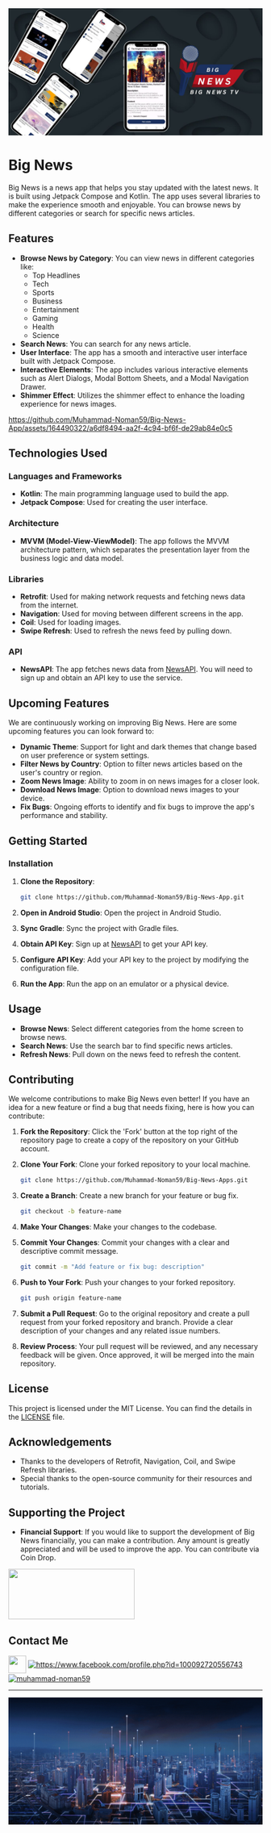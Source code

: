  <img alt="gfi" src="https://github.com/Muhammad-Noman59/Big-News-App/blob/master/GitHub-Big-News-Banner.jpg">


# Big News

Big News is a news app that helps you stay updated with the latest news. It is built using Jetpack Compose and Kotlin. The app uses several libraries to make the experience smooth and enjoyable. You can browse news by different categories or search for specific news articles.

## Features

- **Browse News by Category**: You can view news in different categories like:
  - Top Headlines
  - Tech
  - Sports
  - Business
  - Entertainment
  - Gaming
  - Health
  - Science
- **Search News**: You can search for any news article.
- **User Interface**: The app has a smooth and interactive user interface built with Jetpack Compose.
- **Interactive Elements**: The app includes various interactive elements such as Alert Dialogs, Modal Bottom Sheets, and a Modal Navigation Drawer.
- **Shimmer Effect**: Utilizes the shimmer effect to enhance the loading experience for news images.

  

https://github.com/Muhammad-Noman59/Big-News-App/assets/164490322/a6df8494-aa2f-4c94-bf6f-de29ab84e0c5



## Technologies Used

### Languages and Frameworks
- **Kotlin**: The main programming language used to build the app.
- **Jetpack Compose**: Used for creating the user interface.

### Architecture
- **MVVM (Model-View-ViewModel)**: The app follows the MVVM architecture pattern, which separates the presentation layer from the business logic and data model.

### Libraries
- **Retrofit**: Used for making network requests and fetching news data from the internet.
- **Navigation**: Used for moving between different screens in the app.
- **Coil**: Used for loading images.
- **Swipe Refresh**: Used to refresh the news feed by pulling down.

### API
- **NewsAPI**: The app fetches news data from [NewsAPI](https://newsapi.org/). You will need to sign up and obtain an API key to use the service.

## Upcoming Features

We are continuously working on improving Big News. Here are some upcoming features you can look forward to:

- **Dynamic Theme**: Support for light and dark themes that change based on user preference or system settings.
- **Filter News by Country**: Option to filter news articles based on the user's country or region.
- **Zoom News Image**: Ability to zoom in on news images for a closer look.
- **Download News Image**: Option to download news images to your device.
- **Fix Bugs**: Ongoing efforts to identify and fix bugs to improve the app's performance and stability.


## Getting Started

### Installation

1. **Clone the Repository**:
    ```bash
    git clone https://github.com/Muhammad-Noman59/Big-News-App.git
    ```

2. **Open in Android Studio**: Open the project in Android Studio.

3. **Sync Gradle**: Sync the project with Gradle files.

4. **Obtain API Key**: Sign up at [NewsAPI](https://newsapi.org/) to get your API key.

5. **Configure API Key**: Add your API key to the project by modifying the configuration file.

6. **Run the App**: Run the app on an emulator or a physical device.

## Usage

- **Browse News**: Select different categories from the home screen to browse news.
- **Search News**: Use the search bar to find specific news articles.
- **Refresh News**: Pull down on the news feed to refresh the content.

## Contributing

We welcome contributions to make Big News even better! If you have an idea for a new feature or find a bug that needs fixing, here is how you can contribute:

1. **Fork the Repository**: Click the 'Fork' button at the top right of the repository page to create a copy of the repository on your GitHub account.

2. **Clone Your Fork**: Clone your forked repository to your local machine.
    ```bash
    git clone https://github.com/Muhammad-Noman59/Big-News-Apps.git
    ```

3. **Create a Branch**: Create a new branch for your feature or bug fix.
    ```bash
    git checkout -b feature-name
    ```

4. **Make Your Changes**: Make your changes to the codebase.

5. **Commit Your Changes**: Commit your changes with a clear and descriptive commit message.
    ```bash
    git commit -m "Add feature or fix bug: description"
    ```

6. **Push to Your Fork**: Push your changes to your forked repository.
    ```bash
    git push origin feature-name
    ```

7. **Submit a Pull Request**: Go to the original repository and create a pull request from your forked repository and branch. Provide a clear description of your changes and any related issue numbers.

8. **Review Process**: Your pull request will be reviewed, and any necessary feedback will be given. Once approved, it will be merged into the main repository.


## License

This project is licensed under the MIT License. You can find the details in the [LICENSE](LICENSE) file.

## Acknowledgements

- Thanks to the developers of Retrofit, Navigation, Coil, and Swipe Refresh libraries.
- Special thanks to the open-source community for their resources and tutorials.

## Supporting the Project
- **Financial Support**: If you would like to support the development of Big News financially, you can make a contribution. Any amount is greatly appreciated and will be used to improve the app. You can contribute via Coin Drop.
<p align="left">  <a href="https://coindrop.to/muhammad-noman59" target="blank"><img align="center" src="https://github.com/Muhammad-Noman59/Tip-And-Bill-Calculator/assets/164490322/ee086675-e265-4457-a07e-9d2d7ad9e671" height="100" width="250" /></a></p>


## Contact Me

<p align="left">  <a href="https://wa.me/923104881573" target="blank"><img align="center" src="https://seeklogo.com/images/W/whatsapp-icon-logo-BDC0A8063B-seeklogo.com.png" height="35" width="35" /></a> <a href="https://www.facebook.com/profile.php?id=100092720556743&mibextid=ZbWKwL" target="blank"><img align="center" src="https://raw.githubusercontent.com/rahuldkjain/github-profile-readme-generator/master/src/images/icons/Social/facebook.svg" alt="https://www.facebook.com/profile.php?id=100092720556743" height="35" width="35" /></a> <a href="https://linkedin.com/in/muhammad-noman59" target="blank"><img align="center" src="https://raw.githubusercontent.com/rahuldkjain/github-profile-readme-generator/master/src/images/icons/Social/linked-in-alt.svg" alt="muhammad-noman59" height="35" width="35" /></a>

---

 <img alt="gfi" src="https://github.com/Muhammad-Noman59/Muhammad-Noman59/blob/main/Thnks%20For%20Watching.gif">
